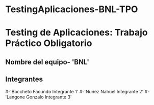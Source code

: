 # TestingAplicaciones-BNL-TPO

# Testing de Aplicaciones: Trabajo Práctico Obligatorio

## Nombre del equipo- 'BNL'
## Integrantes
#-'Boccheto Facundo Integrante 1' 
#-'Nuñez Nahuel Integrante 2'
#-'Langone Gonzalo Integrante 3'
